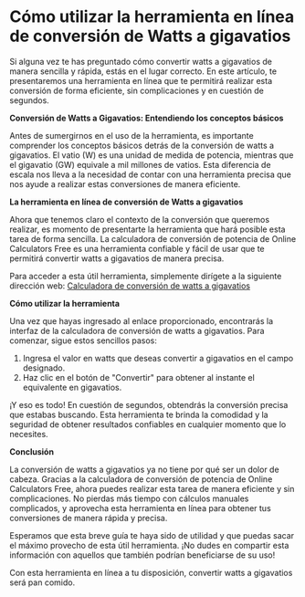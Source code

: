 Cómo utilizar la herramienta en línea de conversión de Watts a gigavatios
=========================================================================

Si alguna vez te has preguntado cómo convertir watts a gigavatios de manera sencilla y rápida, estás en el lugar correcto. En este artículo, te presentaremos una herramienta en línea que te permitirá realizar esta conversión de forma eficiente, sin complicaciones y en cuestión de segundos.

**Conversión de Watts a Gigavatios: Entendiendo los conceptos básicos**

Antes de sumergirnos en el uso de la herramienta, es importante comprender los conceptos básicos detrás de la conversión de watts a gigavatios. El vatio (W) es una unidad de medida de potencia, mientras que el gigavatio (GW) equivale a mil millones de vatios. Esta diferencia de escala nos lleva a la necesidad de contar con una herramienta precisa que nos ayude a realizar estas conversiones de manera eficiente.

**La herramienta en línea de conversión de Watts a gigavatios**

Ahora que tenemos claro el contexto de la conversión que queremos realizar, es momento de presentarte la herramienta que hará posible esta tarea de forma sencilla. La calculadora de conversión de potencia de Online Calculators Free es una herramienta confiable y fácil de usar que te permitirá convertir watts a gigavatios de manera precisa.

Para acceder a esta útil herramienta, simplemente dirígete a la siguiente dirección web: [Calculadora de conversión de watts a gigavatios](https://www.onlinecalculatorsfree.com/es/convert/watts-to-gigawatts.html)

**Cómo utilizar la herramienta**

Una vez que hayas ingresado al enlace proporcionado, encontrarás la interfaz de la calculadora de conversión de watts a gigavatios. Para comenzar, sigue estos sencillos pasos:

1. Ingresa el valor en watts que deseas convertir a gigavatios en el campo designado.
2. Haz clic en el botón de "Convertir" para obtener al instante el equivalente en gigavatios.

¡Y eso es todo! En cuestión de segundos, obtendrás la conversión precisa que estabas buscando. Esta herramienta te brinda la comodidad y la seguridad de obtener resultados confiables en cualquier momento que lo necesites.

**Conclusión**

La conversión de watts a gigavatios ya no tiene por qué ser un dolor de cabeza. Gracias a la calculadora de conversión de potencia de Online Calculators Free, ahora puedes realizar esta tarea de manera eficiente y sin complicaciones. No pierdas más tiempo con cálculos manuales complicados, y aprovecha esta herramienta en línea para obtener tus conversiones de manera rápida y precisa.

Esperamos que esta breve guía te haya sido de utilidad y que puedas sacar el máximo provecho de esta útil herramienta. ¡No dudes en compartir esta información con aquellos que también podrían beneficiarse de su uso!

Con esta herramienta en línea a tu disposición, convertir watts a gigavatios será pan comido.
